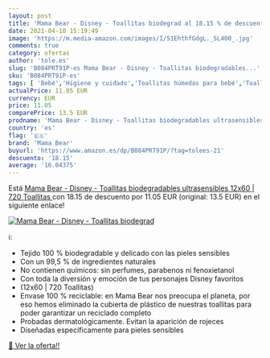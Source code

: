 ```yaml
---
layout: post
title: 'Mama Bear - Disney - Toallitas biodegrad al 18.15 % de descuento'
date: 2021-04-10 15:19:49
image: 'https://m.media-amazon.com/images/I/51EhthfGdgL._SL400_.jpg'
comments: true
category: ofertas
author: 'tole.es'
slug: 'B084PRT91P-es Mama Bear - Disney - Toallitas biodegradables...'
sku: 'B084PRT91P-es'
tags: [ 'Bebé','Higiene y cuidado','Toallitas húmedas para bebé','Toallitas y accesorios para bebé','bear','mama','mama bear', ]
actualPrice: 11.05 EUR
currency: EUR
price: 11.05
comparePrice: 13.5 EUR
prodname: 'Mama Bear - Disney - Toallitas biodegradables ultrasensibles  12x60 | 720 Toallitas '
country: 'es'
flag: '🇪🇸'
brand: 'Mama Bear'
buyurl: 'https://www.amazon.es/dp/B084PRT91P/?tag=tolees-21'
descuento: '18.15'
average: '16.04375'
---
```


Está [Mama Bear - Disney - Toallitas biodegradables ultrasensibles  12x60 | 720 Toallitas ](https://www.amazon.es/dp/B084PRT91P/?tag=tolees-21) con 18.15 de descuento por 11.05 EUR (original: 13.5 EUR) en el siguiente enlace!

[![Mama Bear - Disney - Toallitas biodegrad](https://m.media-amazon.com/images/I/51EhthfGdgL._SL400_.jpg)](https://www.amazon.es/dp/B084PRT91P/?tag=tolees-21)

ℹ️:

- Tejido 100 % biodegradable y delicado con las pieles sensibles
- Con un 99,5 % de ingredientes naturales
- No contienen químicos: sin perfumes, parabenos ni fenoxietanol
- Con toda la diversión y emoción de tus personajes Disney favoritos
- (12x60 | 720 Toallitas)
- Envase 100 % reciclable: en Mama Bear nos preocupa el planeta, por eso hemos eliminado la cubierta de plástico de nuestras toallitas para poder garantizar un reciclado completo
- Probadas dermatológicamente. Evitan la aparición de rojeces
- Diseñadas específicamente para pieles sensibles

[🛒 Ver la oferta!!](https://www.amazon.es/dp/B084PRT91P/?tag=tolees-21)
